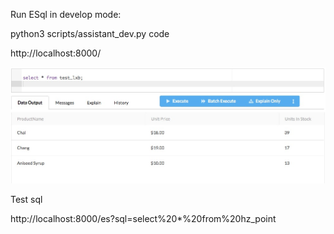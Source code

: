 

Run ESql in develop mode:

python3 scripts/assistant_dev.py code

http://localhost:8000/

![thumbs up](docs/screenshot.png)

Test sql

http://localhost:8000/es?sql=select%20*%20from%20hz_point
